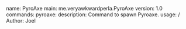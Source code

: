 name: PyroAxe
main: me.veryawkwardperla.PyroAxe
version: 1.0
commands:
   pyroaxe:
      description: Command to spawn Pyroaxe.
      usage: /<command>
Author: Joel
